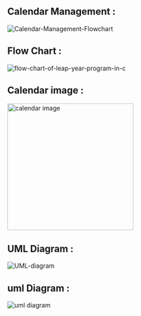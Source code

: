  ## Calendar Management :
 ![Calendar-Management-Flowchart](https://user-images.githubusercontent.com/69067018/132462053-a0f06a4a-7733-4418-a346-e269c1b778ba.png)
 ## Flow Chart :
 ![flow-chart-of-leap-year-program-in-c](https://user-images.githubusercontent.com/69067018/132462801-58425dfc-c08a-410b-82ee-6c21b5d46864.png)
## Calendar image :
<img width="286" alt="calendar image" src="https://user-images.githubusercontent.com/69067018/132468504-58dcc6cb-7161-4bb9-9579-7fe9432bd383.png">

## UML Diagram :
![UML-diagram](https://user-images.githubusercontent.com/69067018/132469929-5f55193a-41af-4053-9f92-1591f84076cb.png)

## uml Diagram :
![uml diagram](https://user-images.githubusercontent.com/69067018/132470239-b0c5a102-c82e-47c0-8b16-9fbbf5294cc0.png)
